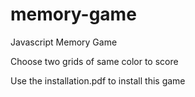 # memory-game
Javascript Memory Game

Choose two grids of same color to score

Use the installation.pdf to install this game
